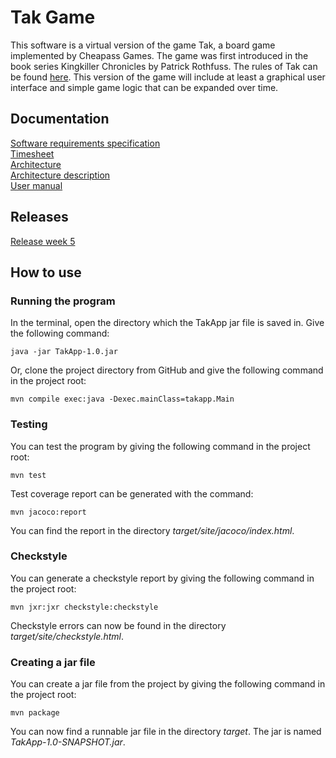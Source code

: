 # Tak Game

This software is a virtual version of the game Tak, a board game implemented by Cheapass Games. The game was first introduced in the book series Kingkiller Chronicles by Patrick Rothfuss. The rules of Tak can be found [here](http://cheapass.com/wp-content/uploads/2016/07/Tak-Beta-Rules.pdf). This version of the game will include at least a graphical user interface and simple game logic that can be expanded over time.

## Documentation

[Software requirements specification](https://github.com/uradora/OT-Tak-Game/blob/master/documentation/softwarerequiments.md)  
[Timesheet](https://github.com/uradora/OT-Tak-Game/blob/master/documentation/timesheet.md)  
[Architecture](https://github.com/uradora/OT-Tak-Game/blob/master/documentation/arkkitehtuuri.md)   
[Architecture description](https://github.com/uradora/OT-Tak-Game/blob/master/documentation/architecturedescription.md)  
[User manual](https://github.com/uradora/OT-Tak-Game/blob/master/documentation/manual.md)

## Releases

[Release week 5](https://github.com/uradora/OT-Tak-Game/releases/tag/viikko5)

## How to use

### Running the program

In the terminal, open the directory which the TakApp jar file is saved in. Give the following command:

```console
java -jar TakApp-1.0.jar 
```

Or, clone the project directory from GitHub and give the following command in the project root:

```console
mvn compile exec:java -Dexec.mainClass=takapp.Main
```
  
### Testing

You can test the program by giving the following command in the project root:

```console
mvn test
```
  
Test coverage report can be generated with the command:

```console
mvn jacoco:report
```
  
You can find the report in the directory *target/site/jacoco/index.html*.

### Checkstyle

You can generate a checkstyle report by giving the following command in the project root:

```console
mvn jxr:jxr checkstyle:checkstyle
```

Checkstyle errors can now be found in the directory *target/site/checkstyle.html*.

### Creating a jar file

You can create a jar file from the project by giving the following command in the project root:

``` console
mvn package
```

You can now find a runnable jar file in the directory *target*. The jar is named *TakApp-1.0-SNAPSHOT.jar*.



